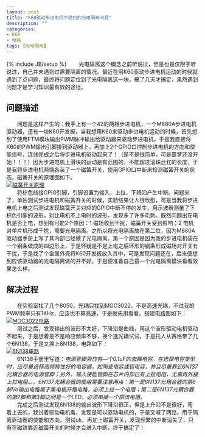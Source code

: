 ```yaml
---
layout: post
title: "K60驱动步进电机中遇到的光电隔离问题"
description: ""
categories: 
- K60
- 电路
tags: [光电隔离]
---
```

{% include JB/setup %}
　　光电隔离这个概念之前听说过，但是也是仅限于听说过，自己并未遇到过需要隔离的情况。最近在用K60驱动步进电机运动的时候就遇到了点问题，最终将问题定位到了光电隔离这一块，搞了几天才搞定，果然遇到问题才是学习知识最有效的途径。
## 问题描述 ##
　　问题是这样产生的：我手上有一个42的两相步进电机，一个M880A步进电机驱动器，还有一块K60开发板，当我想用K60来驱动步进电机运动的时候，首先想到了使用FTM模块输出PWM脉冲输出给驱动器来驱动步进电机，于是我直接将K60的PWM输出引脚接到驱动器上，再加上2个GPIO口控制步进电机的方向和使能信号，连线完成之后将步进电机驱动起来了！（是不是很简单，可是噩梦还没开始！！！）因为步进电机上滑块的运动是有范围的，不能超过滚珠丝杠的长度，于是我将步进电机两端各装了一个磁簧开关，使用GPIO口中断来检测磁簧开关的状态，磁簧开关的原理图如下。  
[![磁簧开关原理](http://github-blog.qiniudn.com/2014-08-30-optocoupler-1.png-BlogPic)  ](http://github-blog.qiniudn.com/2014-08-30-optocoupler-1.png)  
　　将棕色线接GPIO引脚，引脚设置为输入，上拉，下降沿产生中断。问题来了，单独测试步进电机和磁簧开关的时候，实验结果让人很欣慰，可是当我将步进电机上电之后测试发现磁簧开关对应的GPIO中断不停的发生，用示波器测量了下棕色引脚的波形，对比电机不上电时的波形，发现多了许多毛刺。既然问题出在电机是否上电，想到有可能2个原因：1 磁场收到干扰，磁簧开关受到影响；2 电机对单片机形成干扰，需要光电隔离。之所以将光电隔离放在第二位，因为M880A驱动器手册上写了其内部已经做了光电隔离。第一个原因是因为我的步进电机装在一个钢条做成的四边形上，于是怀疑是不是上电之后环形的钢条形成磁场对开关有干扰，于是找了个金属外壳将K60开发板放入其中，可是发现问题还在，后来便想到应该驱动器的光电隔离做的并不好，于是便准备自己搭一个光电隔离模块看看效果怎么样。  
## 解决过程 ##
　　在实验室找了几个8050，光耦只找到MOC3022，不是高速光耦，不过我的PWM频率只有1KHz，应该也不算高速，于是就先用看看。搭建电路图如下：    
[![MOC3022电路](http://github-blog.qiniudn.com/2014-08-30-optocoupler-2.png-BlogPic)  ](http://github-blog.qiniudn.com/2014-08-30-optocoupler-2.png)    
　　测试之后，发现输出的波形不太好，下降沿是曲线，用这个波形驱动电机驱动不起来，于是想着是不是响应频率不够，换个速光耦试试，于是托人从赛格带了几个6N138，于是又换上6N138，电路如下：   
[![6N138电路](http://github-blog.qiniudn.com/2014-08-30-optocoupler-3.png-BlogPic)](http://github-blog.qiniudn.com/2014-08-30-optocoupler-3.png)  
　　6N138手册里写道：*电源管脚旁应有—个0.1uF的去耦电容。在选择电容类型时，应尽量选择高频特性好的电容器，如陶瓷电容或钽电容，并且尽量靠近6N137光耦合器的电源管脚；另外，输入使能管脚在芯片内部已有上拉电阻，无需再外接上拉电阻。。。6N137光耦合器的使用需要注意两点：第一是6N137光耦合器的第6脚Vo输出电路属于集电极开路电路，必须上拉一个电阻；第二是6N137光耦合器的第2脚和第3脚之间是一个LED，必须串接一个限流电阻。*  
　　完成之后测试发现6N138的输出波形下降沿很正，但是上升沿不是很好，弯着上去的，我试着驱动电机看，发现是可以驱动电机的，于是又喊了两路，用于隔离驱动器的使能和方向，测试ok，再加上磁簧开关，发现频繁的中断消失了，只有在磁铁靠近磁簧开关的时候才会进入中断，终于搞定了！


